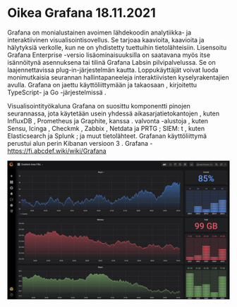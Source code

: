 <h1>Oikea Grafana 18.11.2021 </h1>

Grafana on monialustainen avoimen lähdekoodin analytiikka- ja interaktiivinen visualisointisovellus.
Se tarjoaa kaavioita, kaavioita ja hälytyksiä verkolle, kun ne on yhdistetty tuettuihin tietolähteisiin. 
Lisensoitu Grafana Enterprise -versio lisäominaisuuksilla on saatavana myös itse isännöitynä asennuksena tai tilinä Grafana Labsin pilvipalvelussa. 
Se on laajennettavissa plug-in-järjestelmän kautta. 
Loppukäyttäjät voivat luoda monimutkaisia seurannan hallintapaneeleja interaktiivisten kyselyrakentajien avulla. 
Grafana on jaettu käyttöliittymään ja takaosaan , kirjoitettu TypeScript- ja Go -järjestelmissä . 

Visualisointityökaluna Grafana on suosittu komponentti pinojen seurannassa, jota käytetään usein yhdessä aikasarjatietokantojen , 
kuten InfluxDB , Prometheus ja Graphite, kanssa . valvonta -alustoja , kuten Sensu, Icinga , Checkmk , Zabbix , Netdata ja PRTG ; SIEM: t ,
kuten Elasticsearch ja Splunk ; ja muut tietolähteet. Grafanan käyttöliittymä perustui alun perin Kibanan versioon 3 . 
Grafana - https://fi.abcdef.wiki/wiki/Grafana

![Alt text](images/graph_gradient_area.jpeg?raw=true "None")

